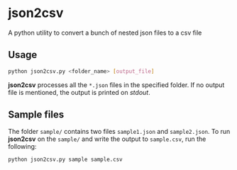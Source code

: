 # json2csv
A python utility to convert a bunch of nested json files to a csv file

## Usage

```bash
python json2csv.py <folder_name> [output_file]
```

**json2csv** processes all the `*.json` files in the specified folder.
If no output file is mentioned, the output is printed on *stdout*.

## Sample files

The folder `sample/` contains two files `sample1.json` and `sample2.json`.
To run **json2csv** on the `sample/` and write the output to `sample.csv`, run the following:

```bash
python json2csv.py sample sample.csv
```
